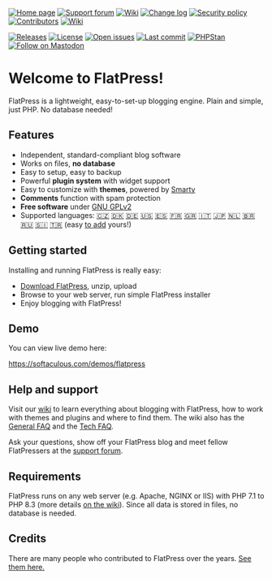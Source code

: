 [![Home page](https://img.shields.io/badge/Home%20page-🏠-555?style=plastic)](https://www.flatpress.org "Home page")
[![Support forum](https://img.shields.io/badge/Support%20forum-💬-555?style=plastic)](https://forum.flatpress.org "Support forum")
[![Wiki](https://img.shields.io/badge/Wiki-📖-555?style=plastic)](https://wiki.flatpress.org "Wiki")
[![Change log](https://img.shields.io/badge/Change%20log-📜-555?style=plastic)](./CHANGELOG.md "Change log")
[![Security policy](https://img.shields.io/badge/Security%20policy-⚡-555?style=plastic)](./SECURITY.md "Security policy")
[![Contributors](https://img.shields.io/badge/Contributors-😎-555?style=plastic)](./CONTRIBUTORS.md "Contributors")
[![Wiki](https://img.shields.io/badge/Donate-💛-555?style=plastic&logo=paypal)](https://www.flatpress.org/donate "Send us a little Thank You")

[![Releases](https://img.shields.io/github/release/flatpressblog/flatpress.svg?label=Latest%20release&style=plastic)](https://github.com/flatpressblog/flatpress/releases "See all releases")
[![License](https://img.shields.io/github/license/flatpressblog/flatpress.svg?style=plastic)](./LICENSE.md "License")
[![Open issues](https://img.shields.io/github/issues-raw/flatpressblog/flatpress?style=plastic)](https://github.com/flatpressblog/flatpress/issues "See open issues")
[![Last commit](https://img.shields.io/github/last-commit/flatpressblog/flatpress?style=plastic)](https://github.com/flatpressblog/flatpress/commits/ "Last commit")
[![PHPStan](https://github.com/flatpressblog/flatpress/actions/workflows/phpstan.yml/badge.svg)](https://github.com/flatpressblog/flatpress/actions/workflows/phpstan.yml)
<a href="https://fosstodon.org/@flatpress" title="Follow on Mastodon"><img src="https://img.shields.io/mastodon/follow/326815?domain=https%3A%2F%2Ffosstodon.org&style=social" alt="Follow on Mastodon"></a>

# Welcome to FlatPress!
FlatPress is a lightweight, easy-to-set-up blogging engine. Plain and simple, just PHP. No database needed!

## Features
- Independent, standard-compliant blog software
- Works on files, __no database__
- Easy to setup, easy to backup
- Powerful __plugin system__ with widget support
- Easy to customize with __themes__, powered by [Smarty](http://www.smarty.net/)
- __Comments__ function with spam protection
- __Free software__ under [GNU GPLv2](LICENSE.md)
- Supported languages: [🇨🇿](## "Čeština") [🇩🇰](## "Dansk") [🇩🇪](## "Deutsch") [🇺🇸](## "English") [🇪🇸](## "Español") [🇫🇷](## "Français") [🇬🇷](## "Ελληνικά") [🇮🇹](## "Italiano") [🇯🇵](## "日本語") [🇳🇱](## "Nederlands") [🇧🇷](## "Português Brasileiro") [🇷🇺](## "Русский") [🇸🇮](## "Slovenski") [🇹🇷](## "Türkçe") (easy [to add](https://wiki.flatpress.org/doc:lang:packs:guidelines) yours!)

## Getting started
Installing and running FlatPress is really easy:
- [Download FlatPress](https://www.flatpress.org/download), unzip, upload
- Browse to your web server, run simple FlatPress installer
- Enjoy blogging with FlatPress!

## Demo
You can view live demo here:

https://softaculous.com/demos/flatpress

## Help and support
Visit our [wiki](https://wiki.flatpress.org) to learn everything about blogging with FlatPress, how to work with themes and plugins and where to find them. The wiki also has the [General FAQ](https://wiki.flatpress.org/doc:faq) and the [Tech FAQ](https://wiki.flatpress.org/doc:techfaq).

Ask your questions, show off your FlatPress blog and meet fellow FlatPressers at the [support forum](https://forum.flatpress.org).

## Requirements
FlatPress runs on any web server (e.g. Apache, NGINX or IIS) with PHP 7.1 to PHP 8.3 (more details [on the wiki](https://wiki.flatpress.org/doc:techfaq#what_is_required_to_run_flatpress)). Since all data is stored in files, no database is needed.

## Credits
There are many people who contributed to FlatPress over the years. [See them here.](./CONTRIBUTORS.md)
